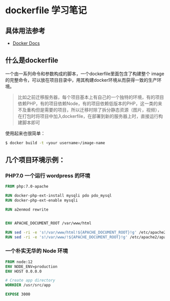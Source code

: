 # dockerfile 学习笔记
## 具体用法参考
- [Docker Docs](https://docs.docker.com/develop/develop-images/dockerfile_best-practices/)

## 什么是dockerfile
一个由一系列命令和参数构成的脚本，一个dockerfile里面包含了构建整个 image 的完整命令，可以放在项目目录中，用其构建docker环境从而获得一致的生产环境。

> 比如之前迁移服务器，每个项目基本上有自己的一个独特的环境，有的项目依赖PHP，有的项目依赖Node，有的项目依赖低版本的PHP，这一类的来不及重构但是需要的项目，所以迁移时除了拆分静态资源（图片，视频），在打包时将项目中加入dockerfile，在部署到新的服务器上时，直接运行构建脚本即可

使用起来也很简单：
```bash
$ docker build -t <your username>/image-name
```

## 几个项目环境示例：
### PHP7.0 一个运行 wordpress 的环境
```dockerfile
FROM php:7.0-apache

RUN docker-php-ext-install mysqli pdo pdo_mysql
RUN docker-php-ext-enable mysqli

RUN a2enmod rewrite


ENV APACHE_DOCUMENT_ROOT /var/www/html

RUN sed -ri -e 's!/var/www/html!${APACHE_DOCUMENT_ROOT}!g' /etc/apache2/sites-available/*.conf
RUN sed -ri -e 's!/var/www/!${APACHE_DOCUMENT_ROOT}!g' /etc/apache2/apache2.conf /etc/apache2/conf-available/*.conf
```

### 一个朴实无华的 Node 环境
```dockerfile
FROM node:12
ENV NODE_ENV=production
ENV HOST 0.0.0.0

# Create app directory
WORKDIR /usr/src/app

EXPOSE 3000
```

